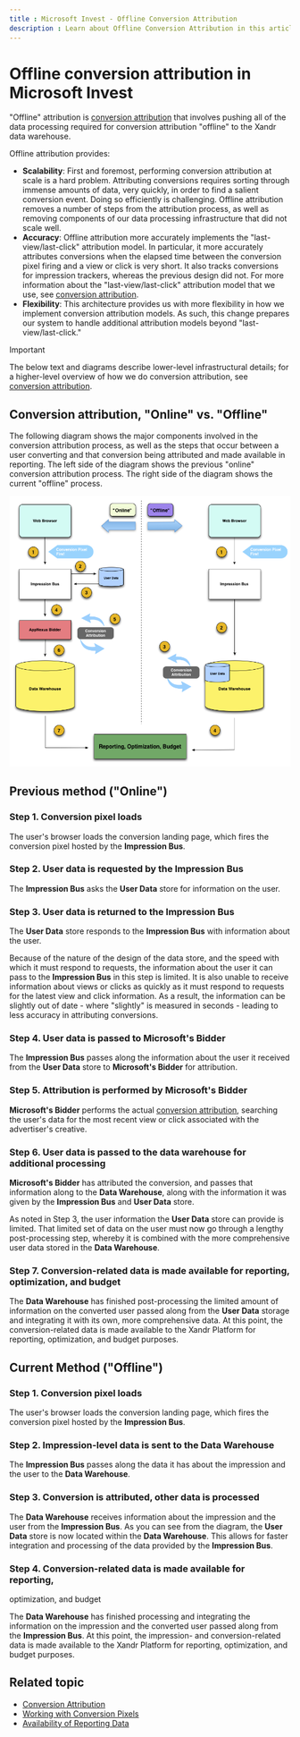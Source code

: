 ```yaml
---
title : Microsoft Invest - Offline Conversion Attribution
description : Learn about Offline Conversion Attribution in this article.
---
```



# Offline conversion attribution in Microsoft Invest

"Offline" attribution is [conversion attribution](conversion-attribution.md)
 that involves pushing all of the data processing
required for conversion attribution "offline" to the
Xandr data warehouse.

Offline attribution provides:

- **Scalability**: First and foremost, performing conversion attribution
  at scale is a hard problem. Attributing conversions requires sorting
  through immense amounts of data, very quickly, in order to find a
  salient conversion event. Doing so efficiently is challenging. Offline
  attribution removes a number of steps from the attribution process, as
  well as removing components of our data processing infrastructure that
  did not scale well.
- **Accuracy**: Offline attribution more accurately implements the
  "last-view/last-click" attribution model. In particular, it more
  accurately attributes conversions when the elapsed time between the
  conversion pixel firing and a view or click is very short. It also
  tracks conversions for impression trackers, whereas the previous
  design did not. For more information about the "last-view/last-click"
  attribution model that we use, see  [conversion attribution](conversion-attribution.md).
- **Flexibility**: This architecture provides us with more flexibility
  in how we implement conversion attribution models. As such, this
  change prepares our system to handle additional attribution models
  beyond "last-view/last-click."

> [!IMPORTANT]
>The below text and diagrams describe lower-level infrastructural details; for a higher-level overview of how we do conversion attribution, see [conversion attribution](conversion-attribution.md).

## Conversion attribution, "Online" vs. "Offline"

The following diagram shows the major components involved in the
conversion attribution process, as well as the steps that occur between
a user converting and that conversion being attributed and made
available in reporting. The left side of the diagram shows the previous
"online" conversion attribution process. The right side of the diagram
shows the current "offline" process.

![Screenshot of OCA](media/oca.png)

## Previous method ("Online")

### Step 1. Conversion pixel loads

The user's browser loads the conversion landing page, which fires the
conversion pixel hosted by the **Impression Bus**.

### Step 2. User data is requested by the Impression Bus

The **Impression Bus** asks the **User Data** store for information on
the user.

### Step 3. User data is returned to the Impression Bus

The **User Data** store responds to the **Impression Bus** with
information about the user.

Because of the nature of the design of the data store, and the speed
with which it must respond to requests, the information about the user
it can pass to the **Impression Bus** in this step is limited. It is
also unable to receive information about views or clicks as quickly as
it must respond to requests for the latest view and click information.
As a result, the information can be slightly out of date - where
"slightly" is measured in seconds - leading to less accuracy in
attributing conversions.

### Step 4. User data is passed to Microsoft's Bidder

The **Impression Bus** passes along the information about the user it
received from the **User Data** store to
**Microsoft's Bidder** for attribution.

### Step 5. Attribution is performed by **Microsoft's Bidder**

**Microsoft's Bidder** performs the actual  [conversion attribution](conversion-attribution.md), searching the user's data for the most recent view or
click associated with the advertiser's creative.

### Step 6. User data is passed to the data warehouse for additional processing

**Microsoft's Bidder** has attributed the
conversion, and passes that information along to the **Data Warehouse**,
along with the information it was given by the **Impression Bus** and
**User Data** store.

As noted in Step 3, the user information the **User Data** store can
provide is limited. That limited set of data on the user must now go
through a lengthy post-processing step, whereby it is combined with the
more comprehensive user data stored in the **Data Warehouse**.

### Step 7. Conversion-related data is made available for reporting, optimization, and budget

The **Data Warehouse** has finished post-processing the limited amount
of information on the converted user passed along from the **User Data**
storage and integrating it with its own, more comprehensive data. At
this point, the conversion-related data is made available to the
Xandr Platform for reporting, optimization, and
budget purposes.

## Current Method ("Offline")

### Step 1. Conversion pixel loads

The user's browser loads the conversion landing page, which fires the
conversion pixel hosted by the **Impression Bus**.

### Step 2. Impression-level data is sent to the Data Warehouse

The **Impression Bus** passes along the data it has about the impression
and the user to the **Data Warehouse**.

### Step 3. Conversion is attributed, other data is processed

The **Data Warehouse** receives information about the impression and the
user from the **Impression Bus**. As you can see from the diagram, the
**User Data** store is now located within the **Data Warehouse**. This
allows for faster integration and processing of the data provided by the
**Impression Bus**.

### Step 4. Conversion-related data is made available for reporting,
optimization, and budget

The **Data Warehouse** has finished processing and integrating the
information on the impression and the converted user passed along from
the **Impression Bus**. At this point, the impression- and
conversion-related data is made available to the
Xandr Platform for reporting, optimization, and
budget purposes.

## Related topic

- [Conversion Attribution](conversion-attribution.md)
- [Working with Conversion Pixels](working-with-conversion-pixels.md)
- [Availability of Reporting Data](availability-of-reporting-data.md)
